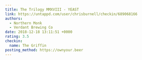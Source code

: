 ```yaml
---
title: The Trilogy MMXVIII - YEAST
link: https://untappd.com/user/chrisburnell/checkin/689068166
authors:
  - Northern Monk
  - Verdant Brewing Co
date: 2018-12-18 13:11:51 +0000
rating: 3.5
checkin:
  name: The Griffin
posting_method: https://ownyour.beer
---
```

